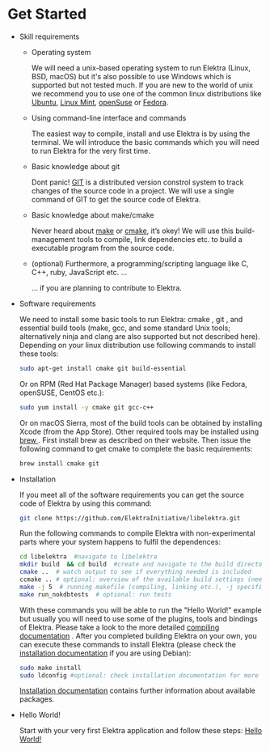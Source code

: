 # Get Started

- Skill requirements

  - Operating system

    We will need a unix-based operating system to run Elektra (Linux, BSD, macOS) but it's also possible to use Windows which is supported but not tested much. If you are new to the world of unix we recommend you to use
    one of the common linux distributions like [Ubuntu](https://ubuntu.com/download/desktop#download),
    [Linux Mint](https://www.linuxmint.com/download.php), [openSuse](https://software.opensuse.org/distributions/leap) or
    [Fedora](https://getfedora.org/en/).

  - Using command-line interface and commands

    The easiest way to compile, install and use Elektra is by using the terminal. We will introduce the basic commands which you will need to run Elektra for the very first time.

  - Basic knowledge about git

    Dont panic! [GIT](https://git-scm.com/) is a distributed version constrol system to track changes of the source code in a project. We will use a single command of GIT to get
    the source code of Elektra.

  - Basic knowledge about make/cmake

    Never heard about [make](https://www.gnu.org/software/make/) or [cmake](https://cmake.org/), it’s okey! We will use this build-management tools to compile,
    link dependencies etc. to build a executable program from the source code.

  - (optional) Furthermore, a programming/scripting language like C, C++, ruby, JavaScript etc. ...

    ... if you are planning to contribute to Elektra.

- Software requirements

  We need to install some basic tools to run Elektra: cmake , git , and essential build tools (make, gcc, and some standard Unix tools; alternatively ninja and clang are
  also supported but not described here). Depending on your linux distribution use following commands to install these tools:

  ```sh
  sudo apt-get install cmake git build-essential
  ```

  Or on RPM (Red Hat Package Manager) based systems (like Fedora, openSUSE, CentOS etc.):

  ```sh
  sudo yum install -y cmake git gcc-c++
  ```

  Or on macOS Sierra, most of the build tools can be obtained by installing Xcode (from the App Store). Other required tools may be installed using [brew ](https://brew.sh/). First install brew as
  described on their website. Then issue the following command to get cmake to complete the basic requirements:

  ```sh
  brew install cmake git
  ```

- Installation

  If you meet all of the software requirements you can get the source code of Elektra by using this command:

  ```sh
  git clone https://github.com/ElektraInitiative/libelektra.git
  ```

  Run the following commands to compile Elektra with non-experimental parts where your system happens to fulfil the dependences:

  ```sh
  cd libelektra  #navigate to libelektra
  mkdir build  && cd build  #create and navigate to the build directory
  cmake ..  # watch output to see if everything needed is included
  ccmake .. # optional: overview of the available build settings (needs cmake-curses-gui)
  make -j 5  # running makefile (compiling, linking etc.), -j specifies the number of jobs to run simultaneously
  make run_nokdbtests  # optional: run tests
  ```

  With these commands you will be able to run the "Hello World!" example but usually you will need to use some of the plugins, tools and bindings of Elektra. Please take a look to the more detailed [compiling documentation](/doc/COMPILE.md) .
  After you completed building Elektra on your own, you can execute these commands to install Elektra (please check the [installation documentation](/doc/INSTALL.md) if you are using Debian):

  ```sh
  sudo make install
  sudo ldconfig #optional: check installation documentation for more information
  ```

  [Installation documentation](/doc/INSTALL.md) contains further information about available packages.

- Hello World!

  Start with your very first Elektra application and follow these steps:
  [Hello World!](/doc/tutorials/hello-elektra.md)
